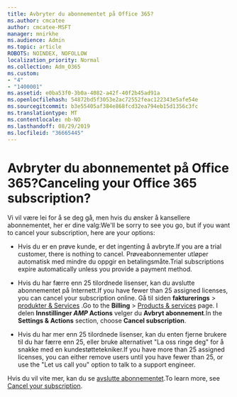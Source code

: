 ```yaml
---
title: Avbryter du abonnementet på Office 365?
ms.author: cmcatee
author: cmcatee-MSFT
manager: mnirkhe
ms.audience: Admin
ms.topic: article
ROBOTS: NOINDEX, NOFOLLOW
localization_priority: Normal
ms.collection: Adm_O365
ms.custom:
- "4"
- "1400001"
ms.assetid: e0ba53f0-3b0a-4082-a42f-40f2b45ad91a
ms.openlocfilehash: 54872bd5f3053e2ac72552feac122343e5afe54e
ms.sourcegitcommit: b3e55405af384e868fcd32ea794eb15d1356c3fc
ms.translationtype: MT
ms.contentlocale: nb-NO
ms.lasthandoff: 08/29/2019
ms.locfileid: "36665445"
---
```

# <a name="canceling-your-office-365-subscription"></a><span data-ttu-id="2b851-102">Avbryter du abonnementet på Office 365?</span><span class="sxs-lookup"><span data-stu-id="2b851-102">Canceling your Office 365 subscription?</span></span>

<span data-ttu-id="2b851-103">Vi vil være lei for å se deg gå, men hvis du ønsker å kansellere abonnementet, her er dine valg:</span><span class="sxs-lookup"><span data-stu-id="2b851-103">We'll be sorry to see you go, but if you want to cancel your subscription, here are your options:</span></span>
  
- <span data-ttu-id="2b851-104">Hvis du er en prøve kunde, er det ingenting å avbryte.</span><span class="sxs-lookup"><span data-stu-id="2b851-104">If you are a trial customer, there is nothing to cancel.</span></span> <span data-ttu-id="2b851-105">Prøveabonnementer utløper automatisk med mindre du oppgir en betalingsmåte.</span><span class="sxs-lookup"><span data-stu-id="2b851-105">Trial subscriptions expire automatically unless you provide a payment method.</span></span>

- <span data-ttu-id="2b851-106">Hvis du har færre enn 25 tilordnede lisenser, kan du avslutte abonnementet på Internett.</span><span class="sxs-lookup"><span data-stu-id="2b851-106">If you have fewer than 25 assigned licenses, you can cancel your subscription online.</span></span> <span data-ttu-id="2b851-107">Gå til siden **fakturerings** \> [produkter & Services](https://go.microsoft.com/fwlink/p/?linkid=842054) .</span><span class="sxs-lookup"><span data-stu-id="2b851-107">Go to the **Billing** \> [Products & services](https://go.microsoft.com/fwlink/p/?linkid=842054) page.</span></span> <span data-ttu-id="2b851-108">I delen **Innstillinger _AMP_ Actions** velger du **Avbryt abonnement**.</span><span class="sxs-lookup"><span data-stu-id="2b851-108">In the **Settings & Actions** section, choose **Cancel subscription**.</span></span>

- <span data-ttu-id="2b851-109">Hvis du har mer enn 25 tilordnede lisenser, kan du enten fjerne brukere til du har færre enn 25, eller bruke alternativet "La oss ringe deg" for å snakke med en kundestøttetekniker.</span><span class="sxs-lookup"><span data-stu-id="2b851-109">If you have more than 25 assigned licenses, you can either remove users until you have fewer than 25, or use the "Let us call you" option to talk to a support engineer.</span></span>

<span data-ttu-id="2b851-110">Hvis du vil vite mer, kan du se [avslutte abonnementet](https://docs.microsoft.com/office365/admin/subscriptions-and-billing/cancel-your-subscription).</span><span class="sxs-lookup"><span data-stu-id="2b851-110">To learn more, see [Cancel your subscription](https://docs.microsoft.com/office365/admin/subscriptions-and-billing/cancel-your-subscription).</span></span>